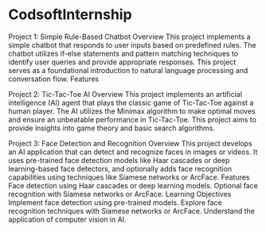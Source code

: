 # CodsoftInternship

Project 1: Simple Rule-Based Chatbot Overview This project implements a simple chatbot that responds to user inputs based on predefined rules. The chatbot utilizes if-else statements and pattern matching techniques to identify user queries and provide appropriate responses. This project serves as a foundational introduction to natural language processing and conversation flow. Features

Project 2: Tic-Tac-Toe AI Overview This project implements an artificial intelligence (AI) agent that plays the classic game of Tic-Tac-Toe against a human player. The AI utilizes the Minimax algorithm to make optimal moves and ensure an unbeatable performance in Tic-Tac-Toe. This project aims to provide insights into game theory and basic search algorithms.

Project 3: Face Detection and Recognition Overview This project develops an AI application that can detect and recognize faces in images or videos. It uses pre-trained face detection models like Haar cascades or deep learning-based face detectors, and optionally adds face recognition capabilities using techniques like Siamese networks or ArcFace. Features Face detection using Haar cascades or deep learning models. Optional face recognition with Siamese networks or ArcFace. Learning Objectives Implement face detection using pre-trained models. Explore face recognition techniques with Siamese networks or ArcFace. Understand the application of computer vision in AI.
